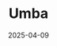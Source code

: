 ---  
layout: startup_page  
title: "Umba"  
id: "umba.com"  
permalink: "/umbaumba.com04092025/"  
website: "https://www.umba.com/"  
funding_round: "Debt"  
funding_amount: "$5M"  
investors: "Star Strong Capital"  
about: "Umba is a pan-African digital bank aiming to expand financial services to underserved markets in Africa. It offers no-fee current accounts, low-cost payments, bill pay, loans, and credit products accessible via mobile phones, focusing on transparency and ease of use for consumers and SMEs."  
markets: "Fintech, Financial Services, Mobile Apps"  
hq: "Nairobi, Kenya"  
founded_year: "2019"  
linkedin: "https://www.linkedin.com/company/umbamobile"  
twitter: "https://twitter.com/umbamobile"  
instagram: ""  
facebook: "http://facebook.com/umbamobile"  
crunchbase: "https://www.crunchbase.com/organization/umba"  
pitchbook: "https://pitchbook.com/profiles/company/266019-13"  

date_display: "09-Apr-2025"  
date: "2025-04-09"

# SEO Optimization  
meta_title: "Umba - Debt Funding ($5M)"  
meta_description: "Umba, Umba is a pan-African digital bank aiming to expand financial services to underserved markets in Africa. It offers no-fee current accounts, low-cost p..."  
meta_keywords: "Umba, Fintech, Financial Services, Mobile Apps, Debt funding"  
canonical_url: "https://startup.projectstartups.com/umbaumba.com04092025/"  
---